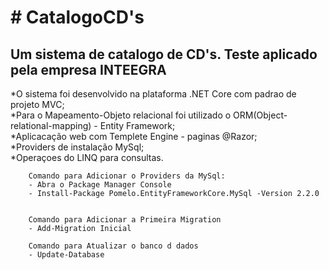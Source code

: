 # # CatalogoCD's

<h2><b> Um sistema de catalogo de CD's. Teste aplicado pela empresa INTEEGRA </b></h2>


*O sistema foi desenvolvido na plataforma .NET Core com padrao de projeto MVC;<br />
        *Para o Mapeamento-Objeto relacional foi utilizado o ORM(Object-relational-mapping) - Entity Framework;<br />
        *Aplicacação web com Templete Engine - paginas @Razor; <br />
        *Providers de instalação MySql; <br />
        *Operaçoes do LINQ para consultas.<br />
        
        Comando para Adicionar o Providers da MySql:
        - Abra o Package Manager Console
        - Install-Package Pomelo.EntityFrameworkCore.MySql -Version 2.2.0
        
        
        Comando para Adicionar a Primeira Migration
        - Add-Migration Inicial
        
        Comando para Atualizar o banco d dados
        - Update-Database
